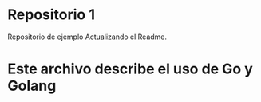 # Repositorio 1
Repositorio de ejemplo
Actualizando el Readme.

# Este archivo describe el uso de Go y Golang
